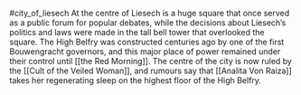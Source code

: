 #city_of_liesech 
At the centre of Liesech is a huge square that once served as a public forum for popular debates, while the decisions about Liesech’s politics and laws were made in the tall bell tower that overlooked the square. The High Belfry was constructed centuries ago by one of the first Bouwengracht governors, and this major place of power remained under their control until [[the Red Morning]]. The centre of the city is now ruled by the [[Cult of the Veiled Woman]], and rumours say that [[Analita Von Raiza]] takes her regenerating sleep on the highest floor of the High Belfry.